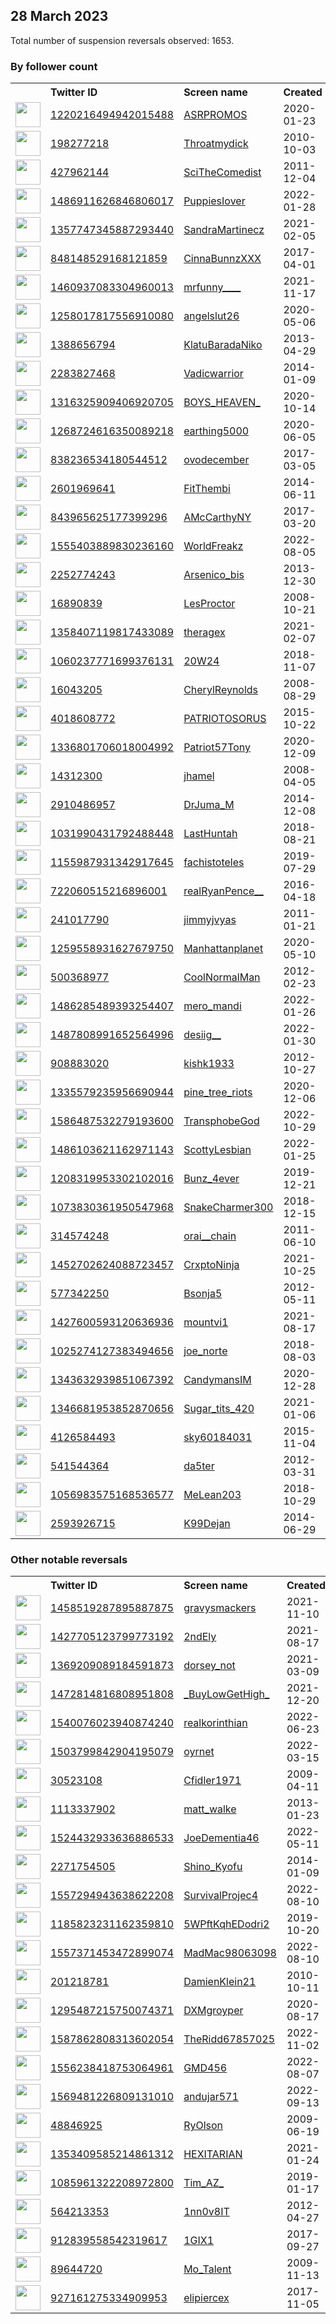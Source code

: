 
## 28 March 2023
Total number of suspension reversals observed: 1653.

### By follower count
<table><tr><th></th><th align="left">Twitter ID</th><th align="left">Screen name</th>
<th align="left">Created</th><th align="left">Status</th><th align="left">Suspended</th><th align="left">Followers</th>
<tr><td><a href="https://pbs.twimg.com/profile_images/1588762483917213703/G1Fx8QkD_normal.jpg"><img src="https://pbs.twimg.com/profile_images/1588762483917213703/G1Fx8QkD_normal.jpg" width="40px" height="40px" align="center"/></a></td><td><a href="https://twitter.com/intent/user?user_id=1220216494942015488">1220216494942015488</a></td><td><a href="https://twitter.com/ASRPROMOS">ASRPROMOS</a></td><td>2020-01-23</td><td align="center"></td><td>2023-02-04</td><td>479311</td></tr>
<tr><td><a href="https://pbs.twimg.com/profile_images/659549327153582080/y2rPv3o-_normal.jpg"><img src="https://pbs.twimg.com/profile_images/659549327153582080/y2rPv3o-_normal.jpg" width="40px" height="40px" align="center"/></a></td><td><a href="https://twitter.com/intent/user?user_id=198277218">198277218</a></td><td><a href="https://twitter.com/Throatmydick">Throatmydick</a></td><td>2010-10-03</td><td align="center"></td><td>2023-02-05</td><td>376663</td></tr>
<tr><td><a href="https://pbs.twimg.com/profile_images/1342698822108119041/ONxYk3JG_normal.jpg"><img src="https://pbs.twimg.com/profile_images/1342698822108119041/ONxYk3JG_normal.jpg" width="40px" height="40px" align="center"/></a></td><td><a href="https://twitter.com/intent/user?user_id=427962144">427962144</a></td><td><a href="https://twitter.com/SciTheComedist">SciTheComedist</a></td><td>2011-12-04</td><td align="center"></td><td></td><td>260879</td></tr>
<tr><td><a href="https://pbs.twimg.com/profile_images/1486922380572192769/DhA71VOj_normal.jpg"><img src="https://pbs.twimg.com/profile_images/1486922380572192769/DhA71VOj_normal.jpg" width="40px" height="40px" align="center"/></a></td><td><a href="https://twitter.com/intent/user?user_id=1486911626846806017">1486911626846806017</a></td><td><a href="https://twitter.com/PuppiesIover">PuppiesIover</a></td><td>2022-01-28</td><td align="center"></td><td>2022-07-27</td><td>246800</td></tr>
<tr><td><a href="https://pbs.twimg.com/profile_images/1666235384236240896/NUHf6wPx_normal.jpg"><img src="https://pbs.twimg.com/profile_images/1666235384236240896/NUHf6wPx_normal.jpg" width="40px" height="40px" align="center"/></a></td><td><a href="https://twitter.com/intent/user?user_id=1357747345887293440">1357747345887293440</a></td><td><a href="https://twitter.com/SandraMartinecz">SandraMartinecz</a></td><td>2021-02-05</td><td align="center"></td><td>2022-04-09</td><td>243071</td></tr>
<tr><td><a href="https://pbs.twimg.com/profile_images/1663658424863797248/xUnd_s3p_normal.jpg"><img src="https://pbs.twimg.com/profile_images/1663658424863797248/xUnd_s3p_normal.jpg" width="40px" height="40px" align="center"/></a></td><td><a href="https://twitter.com/intent/user?user_id=848148529168121859">848148529168121859</a></td><td><a href="https://twitter.com/CinnaBunnzXXX">CinnaBunnzXXX</a></td><td>2017-04-01</td><td align="center"></td><td>2022-12-25</td><td>231467</td></tr>
<tr><td><a href="https://pbs.twimg.com/profile_images/1490267037029048320/87wMotLl_normal.jpg"><img src="https://pbs.twimg.com/profile_images/1490267037029048320/87wMotLl_normal.jpg" width="40px" height="40px" align="center"/></a></td><td><a href="https://twitter.com/intent/user?user_id=1460937083304960013">1460937083304960013</a></td><td><a href="https://twitter.com/mrfunny____">mrfunny____</a></td><td>2021-11-17</td><td align="center"></td><td>2022-06-12</td><td>221649</td></tr>
<tr><td><a href="https://pbs.twimg.com/profile_images/1576580625858969604/Hf9OpliB_normal.jpg"><img src="https://pbs.twimg.com/profile_images/1576580625858969604/Hf9OpliB_normal.jpg" width="40px" height="40px" align="center"/></a></td><td><a href="https://twitter.com/intent/user?user_id=1258017817556910080">1258017817556910080</a></td><td><a href="https://twitter.com/angelslut26">angelslut26</a></td><td>2020-05-06</td><td align="center">🚫</td><td>2022-11-09</td><td>115396</td></tr>
<tr><td><a href="https://pbs.twimg.com/profile_images/1422305582514524161/WfgRMmwg_normal.jpg"><img src="https://pbs.twimg.com/profile_images/1422305582514524161/WfgRMmwg_normal.jpg" width="40px" height="40px" align="center"/></a></td><td><a href="https://twitter.com/intent/user?user_id=1388656794">1388656794</a></td><td><a href="https://twitter.com/KlatuBaradaNiko">KlatuBaradaNiko</a></td><td>2013-04-29</td><td align="center"></td><td>2022-08-04</td><td>108088</td></tr>
<tr><td><a href="https://pbs.twimg.com/profile_images/1657038148491427840/IUDTie2J_normal.jpg"><img src="https://pbs.twimg.com/profile_images/1657038148491427840/IUDTie2J_normal.jpg" width="40px" height="40px" align="center"/></a></td><td><a href="https://twitter.com/intent/user?user_id=2283827468">2283827468</a></td><td><a href="https://twitter.com/Vadicwarrior">Vadicwarrior</a></td><td>2014-01-09</td><td align="center"></td><td>2023-01-29</td><td>51308</td></tr>
<tr><td><a href="https://pbs.twimg.com/profile_images/1533796840151429120/2Xvaatgq_normal.jpg"><img src="https://pbs.twimg.com/profile_images/1533796840151429120/2Xvaatgq_normal.jpg" width="40px" height="40px" align="center"/></a></td><td><a href="https://twitter.com/intent/user?user_id=1316325909406920705">1316325909406920705</a></td><td><a href="https://twitter.com/BOYS_HEAVEN_">BOYS_HEAVEN_</a></td><td>2020-10-14</td><td align="center"></td><td>2023-02-04</td><td>47602</td></tr>
<tr><td><a href="https://pbs.twimg.com/profile_images/1640628207853400064/EOJhjL2K_normal.jpg"><img src="https://pbs.twimg.com/profile_images/1640628207853400064/EOJhjL2K_normal.jpg" width="40px" height="40px" align="center"/></a></td><td><a href="https://twitter.com/intent/user?user_id=1268724616350089218">1268724616350089218</a></td><td><a href="https://twitter.com/earthing5000">earthing5000</a></td><td>2020-06-05</td><td align="center"></td><td>2022-02-14</td><td>38351</td></tr>
<tr><td><a href="https://pbs.twimg.com/profile_images/1665066250672766979/aaHTpIMo_normal.jpg"><img src="https://pbs.twimg.com/profile_images/1665066250672766979/aaHTpIMo_normal.jpg" width="40px" height="40px" align="center"/></a></td><td><a href="https://twitter.com/intent/user?user_id=838236534180544512">838236534180544512</a></td><td><a href="https://twitter.com/ovodecember">ovodecember</a></td><td>2017-03-05</td><td align="center"></td><td></td><td>35883</td></tr>
<tr><td><a href="https://pbs.twimg.com/profile_images/1648290261745762304/eRcgNqxx_normal.jpg"><img src="https://pbs.twimg.com/profile_images/1648290261745762304/eRcgNqxx_normal.jpg" width="40px" height="40px" align="center"/></a></td><td><a href="https://twitter.com/intent/user?user_id=2601969641">2601969641</a></td><td><a href="https://twitter.com/FitThembi">FitThembi</a></td><td>2014-06-11</td><td align="center"></td><td>2022-12-30</td><td>32426</td></tr>
<tr><td><a href="https://pbs.twimg.com/profile_images/1567970989379551238/kd0ZH7a8_normal.jpg"><img src="https://pbs.twimg.com/profile_images/1567970989379551238/kd0ZH7a8_normal.jpg" width="40px" height="40px" align="center"/></a></td><td><a href="https://twitter.com/intent/user?user_id=843965625177399296">843965625177399296</a></td><td><a href="https://twitter.com/AMcCarthyNY">AMcCarthyNY</a></td><td>2017-03-20</td><td align="center"></td><td>2023-03-26</td><td>31766</td></tr>
<tr><td><a href="https://pbs.twimg.com/profile_images/1569545367384981504/QUbWvN6H_normal.jpg"><img src="https://pbs.twimg.com/profile_images/1569545367384981504/QUbWvN6H_normal.jpg" width="40px" height="40px" align="center"/></a></td><td><a href="https://twitter.com/intent/user?user_id=1555403889830236160">1555403889830236160</a></td><td><a href="https://twitter.com/WorldFreakz">WorldFreakz</a></td><td>2022-08-05</td><td align="center"></td><td>2023-02-04</td><td>27212</td></tr>
<tr><td><a href="https://pbs.twimg.com/profile_images/1473980172432986112/M_eTdCV5_normal.jpg"><img src="https://pbs.twimg.com/profile_images/1473980172432986112/M_eTdCV5_normal.jpg" width="40px" height="40px" align="center"/></a></td><td><a href="https://twitter.com/intent/user?user_id=2252774243">2252774243</a></td><td><a href="https://twitter.com/Arsenico_bis">Arsenico_bis</a></td><td>2013-12-30</td><td align="center"></td><td>2022-07-23</td><td>22540</td></tr>
<tr><td><a href="https://pbs.twimg.com/profile_images/1326264807931191298/0GberrRl_normal.jpg"><img src="https://pbs.twimg.com/profile_images/1326264807931191298/0GberrRl_normal.jpg" width="40px" height="40px" align="center"/></a></td><td><a href="https://twitter.com/intent/user?user_id=16890839">16890839</a></td><td><a href="https://twitter.com/LesProctor">LesProctor</a></td><td>2008-10-21</td><td align="center"></td><td>2022-06-08</td><td>21710</td></tr>
<tr><td><a href="https://pbs.twimg.com/profile_images/1653147957523275776/dx3DS7ax_normal.jpg"><img src="https://pbs.twimg.com/profile_images/1653147957523275776/dx3DS7ax_normal.jpg" width="40px" height="40px" align="center"/></a></td><td><a href="https://twitter.com/intent/user?user_id=1358407119817433089">1358407119817433089</a></td><td><a href="https://twitter.com/theragex">theragex</a></td><td>2021-02-07</td><td align="center">🚫</td><td>2022-08-04</td><td>21202</td></tr>
<tr><td><a href="https://pbs.twimg.com/profile_images/1658311712271921153/XZMNEyBl_normal.jpg"><img src="https://pbs.twimg.com/profile_images/1658311712271921153/XZMNEyBl_normal.jpg" width="40px" height="40px" align="center"/></a></td><td><a href="https://twitter.com/intent/user?user_id=1060237771699376131">1060237771699376131</a></td><td><a href="https://twitter.com/20W24">20W24</a></td><td>2018-11-07</td><td align="center"></td><td>2022-07-09</td><td>20595</td></tr>
<tr><td><a href="https://pbs.twimg.com/profile_images/1282315305663041537/BzJFh7Ve_normal.jpg"><img src="https://pbs.twimg.com/profile_images/1282315305663041537/BzJFh7Ve_normal.jpg" width="40px" height="40px" align="center"/></a></td><td><a href="https://twitter.com/intent/user?user_id=16043205">16043205</a></td><td><a href="https://twitter.com/CherylReynolds">CherylReynolds</a></td><td>2008-08-29</td><td align="center"></td><td>2022-02-13</td><td>19368</td></tr>
<tr><td><a href="https://pbs.twimg.com/profile_images/701173959027466240/OBmzrI2y_normal.jpg"><img src="https://pbs.twimg.com/profile_images/701173959027466240/OBmzrI2y_normal.jpg" width="40px" height="40px" align="center"/></a></td><td><a href="https://twitter.com/intent/user?user_id=4018608772">4018608772</a></td><td><a href="https://twitter.com/PATRIOTOSORUS">PATRIOTOSORUS</a></td><td>2015-10-22</td><td align="center">👋</td><td>2023-03-18</td><td>19348</td></tr>
<tr><td><a href="https://pbs.twimg.com/profile_images/1666941108163600390/ASfgEUI__normal.jpg"><img src="https://pbs.twimg.com/profile_images/1666941108163600390/ASfgEUI__normal.jpg" width="40px" height="40px" align="center"/></a></td><td><a href="https://twitter.com/intent/user?user_id=1336801706018004992">1336801706018004992</a></td><td><a href="https://twitter.com/Patriot57Tony">Patriot57Tony</a></td><td>2020-12-09</td><td align="center">👋</td><td>2022-11-25</td><td>17098</td></tr>
<tr><td><a href="https://pbs.twimg.com/profile_images/1641085173658705922/RfjGnSaI_normal.jpg"><img src="https://pbs.twimg.com/profile_images/1641085173658705922/RfjGnSaI_normal.jpg" width="40px" height="40px" align="center"/></a></td><td><a href="https://twitter.com/intent/user?user_id=14312300">14312300</a></td><td><a href="https://twitter.com/jhamel">jhamel</a></td><td>2008-04-05</td><td align="center"></td><td>2022-02-13</td><td>15011</td></tr>
<tr><td><a href="https://pbs.twimg.com/profile_images/1396581771110764545/O0FCDdWn_normal.jpg"><img src="https://pbs.twimg.com/profile_images/1396581771110764545/O0FCDdWn_normal.jpg" width="40px" height="40px" align="center"/></a></td><td><a href="https://twitter.com/intent/user?user_id=2910486957">2910486957</a></td><td><a href="https://twitter.com/DrJuma_M">DrJuma_M</a></td><td>2014-12-08</td><td align="center"></td><td>2023-02-23</td><td>14507</td></tr>
<tr><td><a href="https://pbs.twimg.com/profile_images/1647051455591854081/45zJeSl7_normal.jpg"><img src="https://pbs.twimg.com/profile_images/1647051455591854081/45zJeSl7_normal.jpg" width="40px" height="40px" align="center"/></a></td><td><a href="https://twitter.com/intent/user?user_id=1031990431792488448">1031990431792488448</a></td><td><a href="https://twitter.com/LastHuntah">LastHuntah</a></td><td>2018-08-21</td><td align="center"></td><td>2023-03-06</td><td>13847</td></tr>
<tr><td><a href="https://pbs.twimg.com/profile_images/1673124983021633539/iunbLNsW_normal.jpg"><img src="https://pbs.twimg.com/profile_images/1673124983021633539/iunbLNsW_normal.jpg" width="40px" height="40px" align="center"/></a></td><td><a href="https://twitter.com/intent/user?user_id=1155987931342917645">1155987931342917645</a></td><td><a href="https://twitter.com/fachistoteles">fachistoteles</a></td><td>2019-07-29</td><td align="center"></td><td></td><td>13372</td></tr>
<tr><td><a href="https://pbs.twimg.com/profile_images/1347374138395156482/lCRUTtAH_normal.jpg"><img src="https://pbs.twimg.com/profile_images/1347374138395156482/lCRUTtAH_normal.jpg" width="40px" height="40px" align="center"/></a></td><td><a href="https://twitter.com/intent/user?user_id=722060515216896001">722060515216896001</a></td><td><a href="https://twitter.com/realRyanPence__">realRyanPence__</a></td><td>2016-04-18</td><td align="center">👋</td><td></td><td>13187</td></tr>
<tr><td><a href="https://pbs.twimg.com/profile_images/1559773125851500544/Nm23o4Xu_normal.jpg"><img src="https://pbs.twimg.com/profile_images/1559773125851500544/Nm23o4Xu_normal.jpg" width="40px" height="40px" align="center"/></a></td><td><a href="https://twitter.com/intent/user?user_id=241017790">241017790</a></td><td><a href="https://twitter.com/jimmyjvyas">jimmyjvyas</a></td><td>2011-01-21</td><td align="center"></td><td>2022-11-11</td><td>12500</td></tr>
<tr><td><a href="https://pbs.twimg.com/profile_images/1352256977179713536/05GBcoZQ_normal.jpg"><img src="https://pbs.twimg.com/profile_images/1352256977179713536/05GBcoZQ_normal.jpg" width="40px" height="40px" align="center"/></a></td><td><a href="https://twitter.com/intent/user?user_id=1259558931627679750">1259558931627679750</a></td><td><a href="https://twitter.com/Manhattanplanet">Manhattanplanet</a></td><td>2020-05-10</td><td align="center"></td><td></td><td>12363</td></tr>
<tr><td><a href="https://pbs.twimg.com/profile_images/1654566757288296449/_REwGETN_normal.jpg"><img src="https://pbs.twimg.com/profile_images/1654566757288296449/_REwGETN_normal.jpg" width="40px" height="40px" align="center"/></a></td><td><a href="https://twitter.com/intent/user?user_id=500368977">500368977</a></td><td><a href="https://twitter.com/CoolNormalMan">CoolNormalMan</a></td><td>2012-02-23</td><td align="center"></td><td>2022-12-08</td><td>11204</td></tr>
<tr><td><a href="https://pbs.twimg.com/profile_images/1491289727927918594/VRfAVPo__normal.jpg"><img src="https://pbs.twimg.com/profile_images/1491289727927918594/VRfAVPo__normal.jpg" width="40px" height="40px" align="center"/></a></td><td><a href="https://twitter.com/intent/user?user_id=1486285489393254407">1486285489393254407</a></td><td><a href="https://twitter.com/mero_mandi">mero_mandi</a></td><td>2022-01-26</td><td align="center"></td><td>2023-02-04</td><td>10999</td></tr>
<tr><td><a href="https://pbs.twimg.com/profile_images/1666058241380597760/gg5bLaUw_normal.jpg"><img src="https://pbs.twimg.com/profile_images/1666058241380597760/gg5bLaUw_normal.jpg" width="40px" height="40px" align="center"/></a></td><td><a href="https://twitter.com/intent/user?user_id=1487808991652564996">1487808991652564996</a></td><td><a href="https://twitter.com/desiig__">desiig__</a></td><td>2022-01-30</td><td align="center"></td><td>2023-02-06</td><td>9868</td></tr>
<tr><td><a href="https://pbs.twimg.com/profile_images/1237798617970286592/JfAISb5J_normal.jpg"><img src="https://pbs.twimg.com/profile_images/1237798617970286592/JfAISb5J_normal.jpg" width="40px" height="40px" align="center"/></a></td><td><a href="https://twitter.com/intent/user?user_id=908883020">908883020</a></td><td><a href="https://twitter.com/kishk1933">kishk1933</a></td><td>2012-10-27</td><td align="center"></td><td>2023-02-27</td><td>8159</td></tr>
<tr><td><a href="https://pbs.twimg.com/profile_images/1384649445749493763/54tRfSXQ_normal.jpg"><img src="https://pbs.twimg.com/profile_images/1384649445749493763/54tRfSXQ_normal.jpg" width="40px" height="40px" align="center"/></a></td><td><a href="https://twitter.com/intent/user?user_id=1335579235956690944">1335579235956690944</a></td><td><a href="https://twitter.com/pine_tree_riots">pine_tree_riots</a></td><td>2020-12-06</td><td align="center"></td><td></td><td>7961</td></tr>
<tr><td><a href="https://pbs.twimg.com/profile_images/1642782154022068224/6jsP0CUz_normal.jpg"><img src="https://pbs.twimg.com/profile_images/1642782154022068224/6jsP0CUz_normal.jpg" width="40px" height="40px" align="center"/></a></td><td><a href="https://twitter.com/intent/user?user_id=1586487532279193600">1586487532279193600</a></td><td><a href="https://twitter.com/TransphobeGod">TransphobeGod</a></td><td>2022-10-29</td><td align="center">🚫</td><td>2022-10-30</td><td>7256</td></tr>
<tr><td><a href="https://pbs.twimg.com/profile_images/1645076655671484417/yM5kP9FN_normal.jpg"><img src="https://pbs.twimg.com/profile_images/1645076655671484417/yM5kP9FN_normal.jpg" width="40px" height="40px" align="center"/></a></td><td><a href="https://twitter.com/intent/user?user_id=1486103621162971143">1486103621162971143</a></td><td><a href="https://twitter.com/ScottyLesbian">ScottyLesbian</a></td><td>2022-01-25</td><td align="center"></td><td>2023-03-16</td><td>7211</td></tr>
<tr><td><a href="https://pbs.twimg.com/profile_images/1208320917014818817/hrApfVLo_normal.jpg"><img src="https://pbs.twimg.com/profile_images/1208320917014818817/hrApfVLo_normal.jpg" width="40px" height="40px" align="center"/></a></td><td><a href="https://twitter.com/intent/user?user_id=1208319953302102016">1208319953302102016</a></td><td><a href="https://twitter.com/Bunz_4ever">Bunz_4ever</a></td><td>2019-12-21</td><td align="center">🚫</td><td>2023-02-04</td><td>7020</td></tr>
<tr><td><a href="https://pbs.twimg.com/profile_images/1616468723056926721/gWOqBwNH_normal.jpg"><img src="https://pbs.twimg.com/profile_images/1616468723056926721/gWOqBwNH_normal.jpg" width="40px" height="40px" align="center"/></a></td><td><a href="https://twitter.com/intent/user?user_id=1073830361950547968">1073830361950547968</a></td><td><a href="https://twitter.com/SnakeCharmer300">SnakeCharmer300</a></td><td>2018-12-15</td><td align="center"></td><td>2023-02-04</td><td>7003</td></tr>
<tr><td><a href="https://pbs.twimg.com/profile_images/1630840177982685188/8qChw7FT_normal.jpg"><img src="https://pbs.twimg.com/profile_images/1630840177982685188/8qChw7FT_normal.jpg" width="40px" height="40px" align="center"/></a></td><td><a href="https://twitter.com/intent/user?user_id=314574248">314574248</a></td><td><a href="https://twitter.com/orai__chain">orai__chain</a></td><td>2011-06-10</td><td align="center"></td><td>2023-03-09</td><td>6921</td></tr>
<tr><td><a href="https://pbs.twimg.com/profile_images/1668697466781270016/BdPzgIm9_normal.jpg"><img src="https://pbs.twimg.com/profile_images/1668697466781270016/BdPzgIm9_normal.jpg" width="40px" height="40px" align="center"/></a></td><td><a href="https://twitter.com/intent/user?user_id=1452702624088723457">1452702624088723457</a></td><td><a href="https://twitter.com/CrxptoNinja">CrxptoNinja</a></td><td>2021-10-25</td><td align="center"></td><td>2023-01-29</td><td>6768</td></tr>
<tr><td><a href="https://pbs.twimg.com/profile_images/1654730612081557504/g_e91NCf_normal.jpg"><img src="https://pbs.twimg.com/profile_images/1654730612081557504/g_e91NCf_normal.jpg" width="40px" height="40px" align="center"/></a></td><td><a href="https://twitter.com/intent/user?user_id=577342250">577342250</a></td><td><a href="https://twitter.com/Bsonja5">Bsonja5</a></td><td>2012-05-11</td><td align="center"></td><td>2022-11-23</td><td>6400</td></tr>
<tr><td><a href="https://pbs.twimg.com/profile_images/1525857577233432576/NSBAEWJ0_normal.jpg"><img src="https://pbs.twimg.com/profile_images/1525857577233432576/NSBAEWJ0_normal.jpg" width="40px" height="40px" align="center"/></a></td><td><a href="https://twitter.com/intent/user?user_id=1427600593120636936">1427600593120636936</a></td><td><a href="https://twitter.com/mountvi1">mountvi1</a></td><td>2021-08-17</td><td align="center">👋</td><td>2022-07-17</td><td>6362</td></tr>
<tr><td><a href="https://pbs.twimg.com/profile_images/1117710880999915525/LUbGAiVq_normal.png"><img src="https://pbs.twimg.com/profile_images/1117710880999915525/LUbGAiVq_normal.png" width="40px" height="40px" align="center"/></a></td><td><a href="https://twitter.com/intent/user?user_id=1025274127383494656">1025274127383494656</a></td><td><a href="https://twitter.com/joe_norte">joe_norte</a></td><td>2018-08-03</td><td align="center"></td><td>2022-04-23</td><td>5917</td></tr>
<tr><td><a href="https://pbs.twimg.com/profile_images/1578694896982138886/cZwsHC1q_normal.jpg"><img src="https://pbs.twimg.com/profile_images/1578694896982138886/cZwsHC1q_normal.jpg" width="40px" height="40px" align="center"/></a></td><td><a href="https://twitter.com/intent/user?user_id=1343632939851067392">1343632939851067392</a></td><td><a href="https://twitter.com/CandymansIM">CandymansIM</a></td><td>2020-12-28</td><td align="center"></td><td>2022-12-15</td><td>5552</td></tr>
<tr><td><a href="https://pbs.twimg.com/profile_images/1651610962393452544/N8lDim1z_normal.jpg"><img src="https://pbs.twimg.com/profile_images/1651610962393452544/N8lDim1z_normal.jpg" width="40px" height="40px" align="center"/></a></td><td><a href="https://twitter.com/intent/user?user_id=1346681953852870656">1346681953852870656</a></td><td><a href="https://twitter.com/Sugar_tits_420">Sugar_tits_420</a></td><td>2021-01-06</td><td align="center"></td><td>2022-05-27</td><td>5431</td></tr>
<tr><td><a href="https://pbs.twimg.com/profile_images/1543417530445733889/LTH3skr4_normal.jpg"><img src="https://pbs.twimg.com/profile_images/1543417530445733889/LTH3skr4_normal.jpg" width="40px" height="40px" align="center"/></a></td><td><a href="https://twitter.com/intent/user?user_id=4126584493">4126584493</a></td><td><a href="https://twitter.com/sky60184031">sky60184031</a></td><td>2015-11-04</td><td align="center"></td><td>2023-02-04</td><td>5335</td></tr>
<tr><td><a href="https://pbs.twimg.com/profile_images/1340201459988750337/MQI_m16J_normal.jpg"><img src="https://pbs.twimg.com/profile_images/1340201459988750337/MQI_m16J_normal.jpg" width="40px" height="40px" align="center"/></a></td><td><a href="https://twitter.com/intent/user?user_id=541544364">541544364</a></td><td><a href="https://twitter.com/da5ter">da5ter</a></td><td>2012-03-31</td><td align="center"></td><td>2023-02-22</td><td>5045</td></tr>
<tr><td><a href="https://pbs.twimg.com/profile_images/1666917513463046148/dEUN744H_normal.jpg"><img src="https://pbs.twimg.com/profile_images/1666917513463046148/dEUN744H_normal.jpg" width="40px" height="40px" align="center"/></a></td><td><a href="https://twitter.com/intent/user?user_id=1056983575168536577">1056983575168536577</a></td><td><a href="https://twitter.com/MeLean203">MeLean203</a></td><td>2018-10-29</td><td align="center"></td><td>2022-08-12</td><td>4729</td></tr>
<tr><td><a href="https://pbs.twimg.com/profile_images/795058038981926912/8qGH6R1A_normal.jpg"><img src="https://pbs.twimg.com/profile_images/795058038981926912/8qGH6R1A_normal.jpg" width="40px" height="40px" align="center"/></a></td><td><a href="https://twitter.com/intent/user?user_id=2593926715">2593926715</a></td><td><a href="https://twitter.com/K99Dejan">K99Dejan</a></td><td>2014-06-29</td><td align="center"></td><td>2023-02-03</td><td>4727</td></tr>
</table>

### Other notable reversals
<table><tr><th></th><th align="left">Twitter ID</th><th align="left">Screen name</th>
<th align="left">Created</th><th align="left">Status</th><th align="left">Suspended</th><th align="left">Followers</th>
<tr><td><a href="https://pbs.twimg.com/profile_images/1587220573758918659/vVfY_QYl_normal.jpg"><img src="https://pbs.twimg.com/profile_images/1587220573758918659/vVfY_QYl_normal.jpg" width="40px" height="40px" align="center"/></a></td><td><a href="https://twitter.com/intent/user?user_id=1458519287895887875">1458519287895887875</a></td><td><a href="https://twitter.com/gravysmackers">gravysmackers</a></td><td>2021-11-10</td><td align="center">🚫</td><td>2022-12-13</td><td>1256</td></tr>
<tr><td><a href="https://pbs.twimg.com/profile_images/1504992170289287170/W-Ht-pLL_normal.jpg"><img src="https://pbs.twimg.com/profile_images/1504992170289287170/W-Ht-pLL_normal.jpg" width="40px" height="40px" align="center"/></a></td><td><a href="https://twitter.com/intent/user?user_id=1427705123799773192">1427705123799773192</a></td><td><a href="https://twitter.com/2ndEly">2ndEly</a></td><td>2021-08-17</td><td align="center"></td><td>2022-12-03</td><td>32</td></tr>
<tr><td><a href="https://pbs.twimg.com/profile_images/1469050283955130370/kSrG_RJb_normal.jpg"><img src="https://pbs.twimg.com/profile_images/1469050283955130370/kSrG_RJb_normal.jpg" width="40px" height="40px" align="center"/></a></td><td><a href="https://twitter.com/intent/user?user_id=1369209089184591873">1369209089184591873</a></td><td><a href="https://twitter.com/dorsey_not">dorsey_not</a></td><td>2021-03-09</td><td align="center"></td><td>2022-12-14</td><td>802</td></tr>
<tr><td><a href="https://pbs.twimg.com/profile_images/1632765352370405376/dcrt2XQt_normal.jpg"><img src="https://pbs.twimg.com/profile_images/1632765352370405376/dcrt2XQt_normal.jpg" width="40px" height="40px" align="center"/></a></td><td><a href="https://twitter.com/intent/user?user_id=1472814816808951808">1472814816808951808</a></td><td><a href="https://twitter.com/_BuyLowGetHigh_">_BuyLowGetHigh_</a></td><td>2021-12-20</td><td align="center">👋</td><td>2023-03-21</td><td>228</td></tr>
<tr><td><a href="https://pbs.twimg.com/profile_images/1660150529622777856/xobjqeZp_normal.jpg"><img src="https://pbs.twimg.com/profile_images/1660150529622777856/xobjqeZp_normal.jpg" width="40px" height="40px" align="center"/></a></td><td><a href="https://twitter.com/intent/user?user_id=1540076023940874240">1540076023940874240</a></td><td><a href="https://twitter.com/realkorinthian">realkorinthian</a></td><td>2022-06-23</td><td align="center"></td><td>2022-10-30</td><td>564</td></tr>
<tr><td><a href="https://pbs.twimg.com/profile_images/1640560394119831553/OD6e5bi5_normal.jpg"><img src="https://pbs.twimg.com/profile_images/1640560394119831553/OD6e5bi5_normal.jpg" width="40px" height="40px" align="center"/></a></td><td><a href="https://twitter.com/intent/user?user_id=1503799842904195079">1503799842904195079</a></td><td><a href="https://twitter.com/oyrnet">oyrnet</a></td><td>2022-03-15</td><td align="center"></td><td>2022-11-20</td><td>682</td></tr>
<tr><td><a href="https://pbs.twimg.com/profile_images/1643055296141578240/UYdbgI8R_normal.jpg"><img src="https://pbs.twimg.com/profile_images/1643055296141578240/UYdbgI8R_normal.jpg" width="40px" height="40px" align="center"/></a></td><td><a href="https://twitter.com/intent/user?user_id=30523108">30523108</a></td><td><a href="https://twitter.com/Cfidler1971">Cfidler1971</a></td><td>2009-04-11</td><td align="center"></td><td>2023-03-20</td><td>2640</td></tr>
<tr><td><a href="https://pbs.twimg.com/profile_images/1575561526471188481/YwPH-TmV_normal.jpg"><img src="https://pbs.twimg.com/profile_images/1575561526471188481/YwPH-TmV_normal.jpg" width="40px" height="40px" align="center"/></a></td><td><a href="https://twitter.com/intent/user?user_id=1113337902">1113337902</a></td><td><a href="https://twitter.com/matt_walke">matt_walke</a></td><td>2013-01-23</td><td align="center"></td><td>2022-10-30</td><td>56</td></tr>
<tr><td><a href="https://pbs.twimg.com/profile_images/1524433366505844736/p4EHwy6J_normal.jpg"><img src="https://pbs.twimg.com/profile_images/1524433366505844736/p4EHwy6J_normal.jpg" width="40px" height="40px" align="center"/></a></td><td><a href="https://twitter.com/intent/user?user_id=1524432933636886533">1524432933636886533</a></td><td><a href="https://twitter.com/JoeDementia46">JoeDementia46</a></td><td>2022-05-11</td><td align="center"></td><td>2022-12-31</td><td>15</td></tr>
<tr><td><a href="https://pbs.twimg.com/profile_images/1651680089535311875/477aAG-n_normal.jpg"><img src="https://pbs.twimg.com/profile_images/1651680089535311875/477aAG-n_normal.jpg" width="40px" height="40px" align="center"/></a></td><td><a href="https://twitter.com/intent/user?user_id=2271754505">2271754505</a></td><td><a href="https://twitter.com/Shino_Kyofu">Shino_Kyofu</a></td><td>2014-01-09</td><td align="center"></td><td>2022-11-01</td><td>1132</td></tr>
<tr><td><a href="https://pbs.twimg.com/profile_images/1557295072458293248/BHjdasY6_normal.png"><img src="https://pbs.twimg.com/profile_images/1557295072458293248/BHjdasY6_normal.png" width="40px" height="40px" align="center"/></a></td><td><a href="https://twitter.com/intent/user?user_id=1557294943638622208">1557294943638622208</a></td><td><a href="https://twitter.com/SurvivalProjec4">SurvivalProjec4</a></td><td>2022-08-10</td><td align="center">🚫</td><td>2022-12-19</td><td>740</td></tr>
<tr><td><a href="https://pbs.twimg.com/profile_images/1185823634138501120/ZZl3cBaS_normal.jpg"><img src="https://pbs.twimg.com/profile_images/1185823634138501120/ZZl3cBaS_normal.jpg" width="40px" height="40px" align="center"/></a></td><td><a href="https://twitter.com/intent/user?user_id=1185823231162359810">1185823231162359810</a></td><td><a href="https://twitter.com/5WPftKqhEDodri2">5WPftKqhEDodri2</a></td><td>2019-10-20</td><td align="center"></td><td>2022-11-29</td><td>2290</td></tr>
<tr><td><a href="https://pbs.twimg.com/profile_images/1558800923907997699/HuzMICrb_normal.jpg"><img src="https://pbs.twimg.com/profile_images/1558800923907997699/HuzMICrb_normal.jpg" width="40px" height="40px" align="center"/></a></td><td><a href="https://twitter.com/intent/user?user_id=1557371453472899074">1557371453472899074</a></td><td><a href="https://twitter.com/MadMac98063098">MadMac98063098</a></td><td>2022-08-10</td><td align="center"></td><td>2022-12-21</td><td>860</td></tr>
<tr><td><a href="https://pbs.twimg.com/profile_images/1505883418801844226/uOXvTHDj_normal.jpg"><img src="https://pbs.twimg.com/profile_images/1505883418801844226/uOXvTHDj_normal.jpg" width="40px" height="40px" align="center"/></a></td><td><a href="https://twitter.com/intent/user?user_id=201218781">201218781</a></td><td><a href="https://twitter.com/DamienKlein21">DamienKlein21</a></td><td>2010-10-11</td><td align="center"></td><td>2022-12-07</td><td>32</td></tr>
<tr><td><a href="https://pbs.twimg.com/profile_images/1546878479001686022/YJ0uRYjM_normal.jpg"><img src="https://pbs.twimg.com/profile_images/1546878479001686022/YJ0uRYjM_normal.jpg" width="40px" height="40px" align="center"/></a></td><td><a href="https://twitter.com/intent/user?user_id=1295487215750074371">1295487215750074371</a></td><td><a href="https://twitter.com/DXMgroyper">DXMgroyper</a></td><td>2020-08-17</td><td align="center"></td><td>2022-10-30</td><td>269</td></tr>
<tr><td><a href="https://pbs.twimg.com/profile_images/1636610078789754882/NJpCvoWN_normal.jpg"><img src="https://pbs.twimg.com/profile_images/1636610078789754882/NJpCvoWN_normal.jpg" width="40px" height="40px" align="center"/></a></td><td><a href="https://twitter.com/intent/user?user_id=1587862808313602054">1587862808313602054</a></td><td><a href="https://twitter.com/TheRidd67857025">TheRidd67857025</a></td><td>2022-11-02</td><td align="center"></td><td>2023-03-21</td><td>168</td></tr>
<tr><td><a href="https://pbs.twimg.com/profile_images/1660313731560091649/JjDQ3qi-_normal.jpg"><img src="https://pbs.twimg.com/profile_images/1660313731560091649/JjDQ3qi-_normal.jpg" width="40px" height="40px" align="center"/></a></td><td><a href="https://twitter.com/intent/user?user_id=1556238418753064961">1556238418753064961</a></td><td><a href="https://twitter.com/GMD456">GMD456</a></td><td>2022-08-07</td><td align="center">🔒</td><td>2023-01-10</td><td>214</td></tr>
<tr><td><a href="https://pbs.twimg.com/profile_images/1569487417563906048/FokyiMeQ_normal.jpg"><img src="https://pbs.twimg.com/profile_images/1569487417563906048/FokyiMeQ_normal.jpg" width="40px" height="40px" align="center"/></a></td><td><a href="https://twitter.com/intent/user?user_id=1569481226809131010">1569481226809131010</a></td><td><a href="https://twitter.com/andujar571">andujar571</a></td><td>2022-09-13</td><td align="center"></td><td>2023-02-22</td><td>265</td></tr>
<tr><td><a href="https://abs.twimg.com/sticky/default_profile_images/default_profile_normal.png"><img src="https://abs.twimg.com/sticky/default_profile_images/default_profile_normal.png" width="40px" height="40px" align="center"/></a></td><td><a href="https://twitter.com/intent/user?user_id=48846925">48846925</a></td><td><a href="https://twitter.com/RyOlson">RyOlson</a></td><td>2009-06-19</td><td align="center"></td><td>2023-01-07</td><td>20</td></tr>
<tr><td><a href="https://pbs.twimg.com/profile_images/1662219268866428929/vneNEgmy_normal.jpg"><img src="https://pbs.twimg.com/profile_images/1662219268866428929/vneNEgmy_normal.jpg" width="40px" height="40px" align="center"/></a></td><td><a href="https://twitter.com/intent/user?user_id=1353409585214861312">1353409585214861312</a></td><td><a href="https://twitter.com/HEXITARIAN">HEXITARIAN</a></td><td>2021-01-24</td><td align="center"></td><td>2023-03-11</td><td>2268</td></tr>
<tr><td><a href="https://pbs.twimg.com/profile_images/1672029185798438915/-4qIIoGS_normal.jpg"><img src="https://pbs.twimg.com/profile_images/1672029185798438915/-4qIIoGS_normal.jpg" width="40px" height="40px" align="center"/></a></td><td><a href="https://twitter.com/intent/user?user_id=1085961322208972800">1085961322208972800</a></td><td><a href="https://twitter.com/Tim_AZ_">Tim_AZ_</a></td><td>2019-01-17</td><td align="center"></td><td>2022-12-22</td><td>171</td></tr>
<tr><td><a href="https://pbs.twimg.com/profile_images/1082399029894381568/qJ3wG7BG_normal.jpg"><img src="https://pbs.twimg.com/profile_images/1082399029894381568/qJ3wG7BG_normal.jpg" width="40px" height="40px" align="center"/></a></td><td><a href="https://twitter.com/intent/user?user_id=564213353">564213353</a></td><td><a href="https://twitter.com/1nn0v8IT">1nn0v8IT</a></td><td>2012-04-27</td><td align="center"></td><td>2022-09-20</td><td>1788</td></tr>
<tr><td><a href="https://pbs.twimg.com/profile_images/1569735498221903876/z6JNULwX_normal.png"><img src="https://pbs.twimg.com/profile_images/1569735498221903876/z6JNULwX_normal.png" width="40px" height="40px" align="center"/></a></td><td><a href="https://twitter.com/intent/user?user_id=912839558542319617">912839558542319617</a></td><td><a href="https://twitter.com/1GIX1">1GIX1</a></td><td>2017-09-27</td><td align="center"></td><td>2023-02-08</td><td>1112</td></tr>
<tr><td><a href="https://pbs.twimg.com/profile_images/995897713995771904/ZXuSD8xy_normal.jpg"><img src="https://pbs.twimg.com/profile_images/995897713995771904/ZXuSD8xy_normal.jpg" width="40px" height="40px" align="center"/></a></td><td><a href="https://twitter.com/intent/user?user_id=89644720">89644720</a></td><td><a href="https://twitter.com/Mo_Talent">Mo_Talent</a></td><td>2009-11-13</td><td align="center"></td><td>2023-03-02</td><td>801</td></tr>
<tr><td><a href="https://pbs.twimg.com/profile_images/1595730024275091456/j-Jus_EG_normal.jpg"><img src="https://pbs.twimg.com/profile_images/1595730024275091456/j-Jus_EG_normal.jpg" width="40px" height="40px" align="center"/></a></td><td><a href="https://twitter.com/intent/user?user_id=927161275334909953">927161275334909953</a></td><td><a href="https://twitter.com/elipiercex">elipiercex</a></td><td>2017-11-05</td><td align="center"></td><td>2022-12-17</td><td>32</td></tr>
</table>
